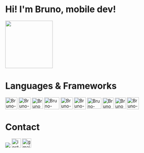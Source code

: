 # Hi! I'm Bruno, mobile dev!
  
<div>
 <a href="https://github.com/brunodeev">
 <img height="150em" src="https://github-readme-stats-eight-theta.vercel.app/api?username=brunodeev&show_icons=true&theme=dark&count_private=true&hide=stars"/><a/>
</div>
   
# Languages & Frameworks
<div>
  <img align="center" alt="Bruno-Java" height="38" width="38" src="https://cdn.jsdelivr.net/gh/devicons/devicon/icons/angularjs/angularjs-plain.svg" />
  <img align="center" alt="Bruno-Java" height="38" width="38" src="https://cdn.jsdelivr.net/gh/devicons/devicon/icons/java/java-original.svg" />
  <img align="center" alt="Bruno-Csharp" height="35"  src="https://cdn.jsdelivr.net/gh/devicons/devicon/icons/javascript/javascript-original.svg" />
  <img align="center" alt="Bruno-Csharp" height="38" width="48" src="https://cdn.jsdelivr.net/gh/devicons/devicon/icons/swift/swift-original.svg" />
  <img align="center" alt="Bruno-Pyhon" height="38" width="38" src="https://cdn.jsdelivr.net/gh/devicons/devicon/icons/python/python-original.svg" />
  <img align="center" alt="Bruno-Csharp" height="38" src="https://cdn.jsdelivr.net/gh/devicons/devicon/icons/c/c-original.svg" />
  <img align="center" alt="Bruno-Csharp" height="35" width="45" src="https://cdn.jsdelivr.net/gh/devicons/devicon/icons/dart/dart-original.svg" />
  <img align="center" alt="Bruno-Csharp" height="35" src="https://cdn.jsdelivr.net/gh/devicons/devicon/icons/html5/html5-original.svg" />
  <img align="center" alt="Bruno-Csharp" height="35" src="https://cdn.jsdelivr.net/gh/devicons/devicon/icons/css3/css3-original.svg" />
  <img align="center" alt="Bruno-Csharp" height="38" width="38" src="https://cdn.jsdelivr.net/gh/devicons/devicon/icons/mysql/mysql-original.svg" />
</div>

# Contact
  
<div>
  <a href="https://www.linkedin.com/in/brunodeev/" target="_blank"><img src="https://img.shields.io/badge/-LinkedIn-%230077B5?style=for-the-badge&logo=linkedin&logoColor=white" target="_blank"></a>
  <a href="https://www.instagram.com/brunodeev/" target="_blank"><img height="29" alt="instagram" src="https://img.shields.io/badge/-Instagram-%23E4405F?style=for-the-badge&logo=instagram&logoColor=white" target="_blank"></a>
  <a href="mailto:bcgmeireles@gmail.com"><img height="29" alt="gmail" src="https://img.shields.io/badge/-Gmail-%23333?style=for-the-badge&logo=gmail&logoColor=white" target="_blank"></a>
  
</div>
